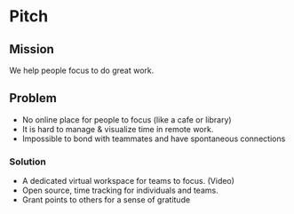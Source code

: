 # Pitch

## Mission

We help people focus to do great work.

## Problem

- No online place for people to focus (like a cafe or library)
- It is hard to manage & visualize time in remote work.
- Impossible to bond with teammates and have spontaneous connections

### Solution

- A dedicated virtual workspace for teams to focus. (Video)
- Open source, time tracking for individuals and teams.
- Grant points to others for a sense of gratitude
